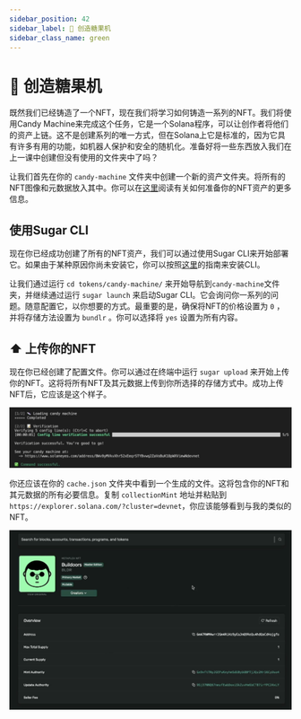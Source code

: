 ```yaml
---
sidebar_position: 42
sidebar_label: 🍬 创造糖果机
sidebar_class_name: green
---
```


# 🍬 创造糖果机

既然我们已经铸造了一个NFT，现在我们将学习如何铸造一系列的NFT。我们将使用Candy Machine来完成这个任务，它是一个Solana程序，可以让创作者将他们的资产上链。这不是创建系列的唯一方式，但在Solana上它是标准的，因为它具有许多有用的功能，如机器人保护和安全的随机化。准备好将一些东西放入我们在上一课中创建但没有使用的文件夹中了吗？

让我们首先在你的 `candy-machine` 文件夹中创建一个新的资产文件夹。将所有的NFT图像和元数据放入其中。你可以在[这里](https://docs.metaplex.com/developer-tools/sugar/guides/preparing-assets)阅读有关如何准备你的NFT资产的更多信息。


## 使用Sugar CLI

现在你已经成功创建了所有的NFT资产，我们可以通过使用Sugar CLI来开始部署它。如果由于某种原因你尚未安装它，你可以按照[这里](https://docs.metaplex.com/developer-tools/sugar/overview/installation)的指南来安装CLI。

让我们通过运行 `cd tokens/candy-machine/` 来开始导航到`candy-machine`文件夹，并继续通过运行 `sugar launch` 来启动Sugar CLI。它会询问你一系列的问题。随意配置它，以你想要的方式。最重要的是，确保将NFT的价格设置为 `0` ，并将存储方法设置为 `bundlr` 。你可以选择将 `yes` 设置为所有内容。

## ⬆️ 上传你的NFT

现在你已经创建了配置文件。你可以通过在终端中运行 `sugar upload` 来开始上传你的NFT。这将将所有NFT及其元数据上传到你所选择的存储方式中。成功上传NFT后，它应该是这个样子。

![](./img/sugar-upload.png)

你还应该在你的 `cache.json` 文件夹中看到一个生成的文件。这将包含你的NFT和其元数据的所有必要信息。复制 `collectionMint` 地址并粘贴到`https://explorer.solana.com/?cluster=devnet`，你应该能够看到与我的类似的NFT。

![](./img/nft.png)
